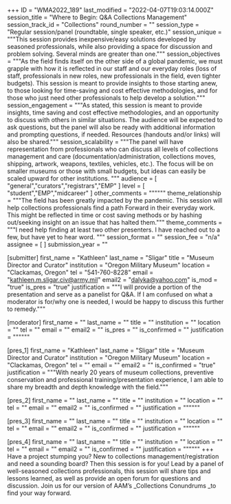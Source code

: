 +++
ID = "WMA2022_189"
last_modified = "2022-04-07T19:03:14.000Z"
session_title = "Where to Begin: Q&A Collections Management"
session_track_id = "Collections"
round_number = ""
session_type = "Regular session/panel (roundtable, single speaker, etc.)"
session_unique = """This session provides inexpensive/easy solutions developed by seasoned professionals, while also providing a space for discussion and problem solving. Several minds are greater than one."""
session_objectives = """As the field finds itself on the other side of a global pandemic, we must grapple with how it is reflected in our staff and our everyday roles (loss of staff, professionals in new roles, new professionals in the field, even tighter budgets). This session is meant to provide insights to those starting anew, to those looking for time-saving and cost effective methodologies, and for those who just need other professionals to help develop a solution."""
session_engagement = """As stated, this session is meant to provide insights, time saving and cost effective methodologies, and an opportunity to discuss with others in similar situations. The audience will be expected to ask questions, but the panel will also be ready with additional information and prompting questions, if needed. Resources (handouts and/or links) will also be shared."""
session_scalability = """The panel will have representation from professionals who can discuss all levels of collections management and care (documentation/administration, collections moves, shipping, artwork, weapons, textiles, vehicles, etc.). The focus will be on smaller museums or those with small budgets, but ideas can easily be scaled upward for other institutions.
"""
audience = [ "general","curators","registrars","EMP" ]
level = [ "student","EMP","midcareer" ]
other_comments = """"""
theme_relationship = """The field has been greatly impacted by the pandemic. This session will help collections professionals find a path Forward in their everyday work. This might be reflected in time or cost saving methods or by hashing out/seeking insight on an issue that has halted them."""
theme_comments = """I need help finding at least two other presenters. I have reached out to a few, but have yet to hear word.
"""
session_format = ""
session_fee = "n/a"
assignee = [  ]
submission_year = ""

[submitter]
first_name = "Kathleen"
last_name = "Sligar"
title = "Museum Director and Curator"
institution = "Oregon Military Museum"
location = "Clackamas, Oregon"
tel = "541-760-8228"
email = "kathleen.m.sligar.civ@army.mil"
email2 = "dalyka@yahoo.com"
is_mod = "true"
is_pres = "true"
justification = """I will provide a portion of the presentation and serve as a panelist for Q&A. If I am confused on what a moderator is for/why one is needed, I would be happy to discuss this further to remedy."""

[moderator]
first_name = ""
last_name = ""
title = ""
institution = ""
location = ""
tel = ""
email = ""
email2 = ""
is_pres = ""
is_confirmed = ""
justification = """"""

[pres_1]
first_name = "Kathleen"
last_name = "Sligar"
title = "Museum Director and Curator"
institution = "Oregon Military Museum"
location = "Clackamas, Oregon"
tel = ""
email = ""
email2 = ""
is_confirmed = "true"
justification = """With nearly 20 years of museum collections, preventive conservation and professional training/presentation experience, I am able to share my breadth and depth knowledge with the field."""

[pres_2]
first_name = ""
last_name = ""
title = ""
institution = ""
location = ""
tel = ""
email = ""
email2 = ""
is_confirmed = ""
justification = """"""

[pres_3]
first_name = ""
last_name = ""
title = ""
institution = ""
location = ""
tel = ""
email = ""
email2 = ""
is_confirmed = ""
justification = """"""

[pres_4]
first_name = ""
last_name = ""
title = ""
institution = ""
location = ""
tel = ""
email = ""
email2 = ""
is_confirmed = ""
justification = """"""
+++
Have a project stumping you? New to collections management/registration and need a sounding board? Then this session is for you! Lead by a panel of well-seasoned collections professionals, this session will share tips and lessons learned, as well as provide an open forum for questions and discussion. Join us for our version of AAM’s _Collections Conundrums _to find your way forward.
